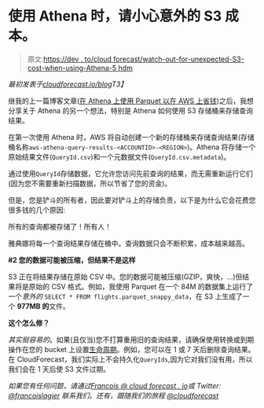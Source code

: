 # 使用 Athena 时，请小心意外的 S3 成本。

> 原文:[https://dev . to/cloud forecast/watch-out-for-unexpected-S3-cost-when-using-Athena-5 hdm](https://dev.to/cloudforecast/watch-out-for-unexpected-s3-cost-when-using-athena-5hdm)

*最初发表于[cloudforecast.io/blog](https://cloudforecast.io/blog/unexpected-s3-cost-when-using-athena/)T3】*

继我的上一篇博客文章([在 Athena 上使用 Parquet 以在 AWS 上省钱](https://cloudforecast.io/blog/using-parquet-on-athena-to-save-money-on-aws/))之后，我想分享关于 Athena 的另一个想法，特别是 Athena 如何使用 S3 存储桶来存储查询结果。

在第一次使用 Athena 时，AWS 将自动创建一个新的存储桶来存储查询结果(存储桶名称`aws-athena-query-results-<ACCOUNTID>-<REGION>`)。Athena 将存储一个原始结果文件(`QueryId.csv`)和一个元数据文件(`QueryId.csv.metadata`)。

通过使用`QueryId`存储数据，它允许您访问先前查询的结果，而无需重新运行它们(因为您不需要重新扫描数据，所以节省了您的资金)。

但是，您是铲斗的所有者，因此要对铲斗上的存储负责，以下是为什么它会花费您很多钱的几个原因:

所有的查询都被存储了！所有人！

雅典娜将每一个查询结果存储在桶中。查询数据只会不断积累，成本越来越高。

**#2 您的数据可能被压缩，但结果不是这样**

S3 正在将结果存储在原始 CSV 中。您的数据可能被压缩(GZIP，爽快，...)但结果将是原始的 CSV 格式。例如，我使用 Parquet 在一个 84M 的数据集上运行了一个*意外的* `SELECT * FROM flights.parquet_snappy_data`，在 S3 上生成了一个 **977MB 的**文件。

**这个怎么修？**

*其实挺容易的*。如果(且仅当)您不打算重用旧的查询结果，请确保使用转换或到期操作在您的 bucket 上设置[生命周期](https://docs.aws.amazon.com/AmazonS3/latest/dev/object-lifecycle-mgmt.html)。例如，您可以在 1 或 7 天后删除查询结果。在 CloudForecast，我们实际上不会持久化`QueryIds`,因为它对我们没有用，所以我们会在 1 天后使 S3 文件过期。

*如果您有任何问题，请通过[Francois @ cloud forecast . io](//mailto:francois@cloudforecast.io)或 Twitter: [@francoislagier](https://twitter.com/francoislagier) 联系我们。还有，跟随我们的旅程 [@cloudforecast](https://twitter.com/cloudforecast)*